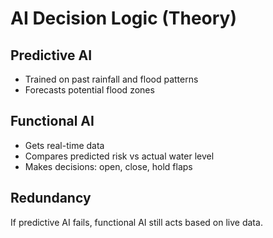 # AI Decision Logic (Theory)

## Predictive AI
- Trained on past rainfall and flood patterns
- Forecasts potential flood zones

## Functional AI
- Gets real-time data
- Compares predicted risk vs actual water level
- Makes decisions: open, close, hold flaps

## Redundancy
If predictive AI fails, functional AI still acts based on live data.
